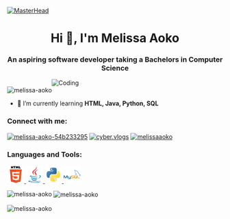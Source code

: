 [![MasterHead](https://mir-s3-cdn-cf.behance.net/project_modules/max_1200/bbefa799786133.5efa9bf3d1b49.gif)](https://melissa-aoko.io)
<h1 align="center">Hi 👋, I'm Melissa Aoko</h1>
<h3 align="center">An aspiring software developer taking a Bachelors in Computer Science</h3>
<img align="right" alt="Coding" width="400" src="https://media.tenor.com/images/7db4eaa3e47272c8e58ee018fc390b7d/tenor.gif">

<p align="left"> <img src="https://komarev.com/ghpvc/?username=melissa-aoko&label=Profile%20views&color=0e75b6&style=flat" alt="melissa-aoko" /> </p>

- 🌱 I’m currently learning **HTML, Java, Python, SQL**

<h3 align="left">Connect with me:</h3>
<p align="left">
<a href="https://linkedin.com/in/melissa-aoko-54b233295" target="blank"><img align="center" src="https://raw.githubusercontent.com/rahuldkjain/github-profile-readme-generator/master/src/images/icons/Social/linked-in-alt.svg" alt="melissa-aoko-54b233295" height="30" width="40" /></a>
<a href="https://instagram.com/cyber.vlogs" target="blank"><img align="center" src="https://raw.githubusercontent.com/rahuldkjain/github-profile-readme-generator/master/src/images/icons/Social/instagram.svg" alt="cyber.vlogs" height="30" width="40" /></a>
<a href="https://www.leetcode.com/melissaaoko" target="blank"><img align="center" src="https://raw.githubusercontent.com/rahuldkjain/github-profile-readme-generator/master/src/images/icons/Social/leet-code.svg" alt="melissaaoko" height="30" width="40" /></a>
</p>

<h3 align="left">Languages and Tools:</h3>
<p align="left">
  <!-- HTML -->
  <a href="https://www.w3.org/html/" target="_blank" rel="noreferrer">
    <img src="https://raw.githubusercontent.com/devicons/devicon/master/icons/html5/html5-original-wordmark.svg" alt="html5" width="40" height="40"/>
  </a>

  <!-- Java -->
  <a href="https://www.java.com" target="_blank" rel="noreferrer">
    <img src="https://raw.githubusercontent.com/devicons/devicon/master/icons/java/java-original.svg" alt="java" width="40" height="40"/>
  </a>

  <!-- Python -->
  <a href="https://www.python.org" target="_blank" rel="noreferrer">
    <img src="https://raw.githubusercontent.com/devicons/devicon/master/icons/python/python-original.svg" alt="python" width="40" height="40"/>
  </a>

  <!-- SQL (Using MySQL Icon) -->
  <a href="https://www.mysql.com/" target="_blank" rel="noreferrer">
    <img src="https://raw.githubusercontent.com/devicons/devicon/master/icons/mysql/mysql-original-wordmark.svg" alt="mysql" width="40" height="40"/>
  </a>
</p>

<p><img align="left" src="https://github-readme-stats.vercel.app/api/top-langs?username=melissa-aoko&show_icons=true&locale=en&layout=compact" alt="melissa-aoko" /></p>

<p>&nbsp;<img align="center" src="https://github-readme-stats.vercel.app/api?username=melissa-aoko&show_icons=true&locale=en" alt="melissa-aoko" /></p>

<p><img align="center" src="https://github-readme-streak-stats.herokuapp.com/?user=melissa-aoko&" alt="melissa-aoko" /></p>
